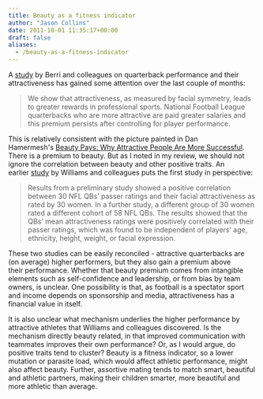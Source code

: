 ```yaml
---
title: Beauty as a fitness indicator
author: "Jason Collins"
date: 2011-10-01 11:35:17+00:00
draft: false
aliases:
  - /beauty-as-a-fitness-indicator
---
```


A [study](http://linkinghub.elsevier.com/retrieve/pii/S0165176511000681) by Berri and colleagues on quarterback performance and their attractiveness has gained some attention over the last couple of months:


<blockquote>We show that attractiveness, as measured by facial symmetry, leads to greater rewards in professional sports. National Football League quarterbacks who are more attractive are paid greater salaries and this premium persists after controlling for player performance.</blockquote>


This is relatively consistent with the picture painted in Dan Hamermesh's [Beauty Pays: Why Attractive People Are More Successful](https://www.jasoncollins.blog/hamermeshs-beauty-pays/). There is a premium to beauty. But as I noted in my review, we should not ignore the correlation between beauty and other positive traits. An earlier [study](http://linkinghub.elsevier.com/retrieve/pii/S0191886909003845) by Williams and colleagues puts the first study in perspective:


<blockquote>Results from a preliminary study showed a positive correlation between 30 NFL QBs’ passer ratings and their facial attractiveness as rated by 30 women. In a further study, a different group of 30 women rated a different cohort of 58 NFL QBs. The results showed that the QBs’ mean attractiveness ratings were positively correlated with their passer ratings, which was found to be independent of players’ age, ethnicity, height, weight, or facial expression.</blockquote>


These two studies can be easily reconciled - attractive quarterbacks are (on average) higher performers, but they also gain a premium above their performance. Whether that beauty premium comes from intangible elements such as self-confidence and leadership, or from bias by team owners, is unclear. One possibility is that, as football is a spectator sport and income depends on sponsorship and media, attractiveness has a financial value in itself.

It is also unclear what mechanism underlies the higher performance by attractive athletes that Williams and colleagues discovered. Is the mechanism directly beauty related, in that improved communication with teammates improves their own performance? Or, as I would argue, do positive traits tend to cluster? Beauty is a fitness indicator, so a lower mutation or parasite load, which would affect athletic performance, might also affect beauty. Further, assortive mating tends to match smart, beautiful and athletic partners, making their children smarter, more beautiful and more athletic than average.
